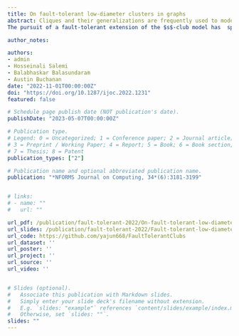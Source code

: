 ```yaml
---
title: On fault-tolerant low-diameter clusters in graphs
abstract: Cliques and their generalizations are frequently used to model ``tightly knit'' clusters in graphs and identifying such clusters is a popular technique used in graph-based data mining. One such model is the $s$-club, which is a vertex subset that induces a subgraph of diameter at most $s$. This model has found use in a variety of fields because  low-diameter clusters have practical significance  in many applications. As this property is not hereditary on vertex-induced subgraphs, the diameter of a subgraph could increase upon the removal of some vertices and  the subgraph could even become disconnected. For example, star graphs have  diameter  two but can be disconnected by removing the central vertex. 
The pursuit of a fault-tolerant extension of the $s$-club model has  spawned  two variants that we study in this article: robust $s$-clubs  and hereditary $s$-clubs. We analyze the complexity of the  verification and optimization problems associated with these variants. Then, we propose cut-like integer programming formulations for both variants whenever possible and investigate the separation complexity of the cut-like constraints.  We demonstrate through our extensive computational experiments that the algorithmic ideas we introduce  enable us to solve the problems to optimality on benchmark instances with several thousand vertices. This work lays the foundations for  effective mathematical programming approaches for finding  fault-tolerant $s$-clubs in large-scale networks.

author_notes:

authors:
- admin
- Hosseinali Salemi
- Balabhaskar Balasundaram
- Austin Buchanan
date: "2022-11-01T00:00:00Z"
doi: "https://doi.org/10.1287/ijoc.2022.1231"
featured: false

# Schedule page publish date (NOT publication's date).
publishDate: "2023-05-07T00:00:00Z"

# Publication type.
# Legend: 0 = Uncategorized; 1 = Conference paper; 2 = Journal article;
# 3 = Preprint / Working Paper; 4 = Report; 5 = Book; 6 = Book section;
# 7 = Thesis; 8 = Patent
publication_types: ["2"]

# Publication name and optional abbreviated publication name.
publication: "*NFORMS Journal on Computing, 34*(6):3181-3199"


# links:
# - name: ""
#   url: ""

url_pdf: /publication/fault-tolerant-2022/On-fault-tolerant-low-diameter-clusters-in-graphs.pdf
url_slides: /publication/fault-tolerant-2022/Fault-tolerant-low-diameter-clusters_Lu.pdf
url_code: https://github.com/yajun668/FaultTolerantClubs
url_dataset: ''
url_poster: ''
url_project: ''
url_source: ''
url_video: ''


# Slides (optional).
#   Associate this publication with Markdown slides.
#   Simply enter your slide deck's filename without extension.
#   E.g. `slides: "example"` references `content/slides/example/index.md`.
#   Otherwise, set `slides: ""`.
slides: ""
---
```

